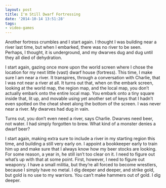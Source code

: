 ```yaml
---
layout: post
title: I'm Still Dwarf Fortressing
date: '2014-10-14 13:51:28'
tags:
- video-games
---
```


Another fortress crumbles and I start again. I thought I was building near a river last time, but when I embarked, there was no river to be seen. Perhaps, I thought, it is underground, and my dwarves dug and dug until they all died of dehydration.

I start again, gazing once more upon the world screen where I chose the location for my next little (vast) dwarf house (fortress). This time, I make sure I am near a river. It transpires, through a conversation with Charlie, that I was not near a river at all. It turns out that, when on the embark screen, looking at the world map, the region map, and the local map, you don’t actually embark onto the entire local map. You embark onto a tiny square inside that, lit up, and movable using yet another set of keys that I hadn’t even spotted on the cheat sheet along the bottom of the screen. I was never near a river. My dwarves had dug in vain.

Turns out, you don’t even need a river, says Charlie. Dwarves need beer, not water. I had simply forgotten to brew. What kind of a monster denies a dwarf beer?

I start again, making extra sure to include a river in my starting region this time, and building a still very early on. I appoint a bookkeeper early to train him up and make sure that I always know how my beer stocks are looking. For some reason, a year in, he still isn’t too clear on it. I need to figure out what’s up with that at some point. First, however, I need to figure out weaponry. I have a small militia, but they’re all forced to become wrestlers, because I simply have no metal. I dig deeper and deeper, and strike gold, but gold is no use to my warriors. You can’t make hammers out of gold. I dig deeper.